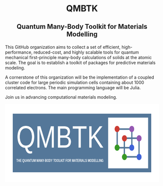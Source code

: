 # <p align="center"> QMBTK </p>

## <p align="center"> Quantum Many-Body Toolkit for Materials Modelling </p>

<!-- ## About-->

This GitHub organization aims to collect a set of efficient, high-performance, reduced-cost, and highly scalable tools for quantum mechanical first-principle many-body calculations of solids at the atomic scale. The goal is to establish a toolkit of packages for predictive materials modeling. 

A cornerstone of this organization will be the implementation of a coupled cluster code for large periodic simulation cells containing about 1000 correlated electrons. The main programming language will be Julia.

Join us in advancing computational materials modeling.

<p align="center"> <img src="logo/logo2.png" width="640" height="256"> </p>
